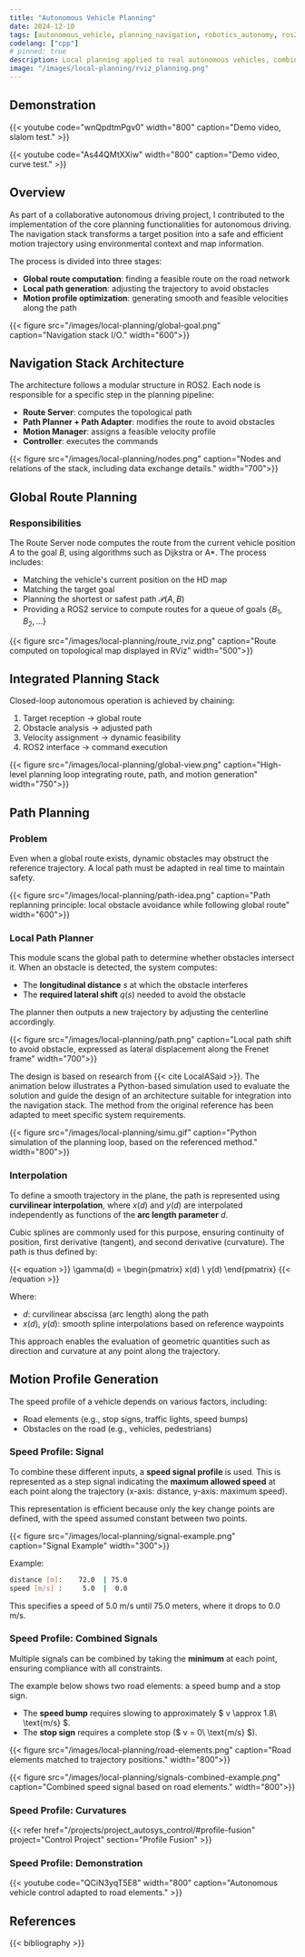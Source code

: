 ```yaml
---
title: "Autonomous Vehicle Planning"
date: 2024-12-10
tags: [autonomous_vehicle, planning_navigation, robotics_autonomy, ros2]
codelang: ["cpp"]
# pinned: true
description: Local planning applied to real autonomous vehicles, combining global route planning, local path adjustment, and dynamic control profile.
image: "/images/local-planning/rviz_planning.png"
---
```


## Demonstration 

{{< youtube code="wnQpdtmPgv0" width="800" caption="Demo video, slalom test." >}}

{{< youtube code="As44QMtXXiw" width="800" caption="Demo video, curve test." >}}

## Overview

As part of a collaborative autonomous driving project, I contributed to the implementation of the core planning functionalities for autonomous driving.  
The navigation stack transforms a target position into a safe and efficient motion trajectory using environmental context and map information.

The process is divided into three stages:

- **Global route computation**: finding a feasible route on the road network  
- **Local path generation**: adjusting the trajectory to avoid obstacles  
- **Motion profile optimization**: generating smooth and feasible velocities along the path  

{{< figure src="/images/local-planning/global-goal.png" caption="Navigation stack I/O."  width="600">}}

## Navigation Stack Architecture

The architecture follows a modular structure in ROS2. Each node is responsible for a specific step in the planning pipeline:

- **Route Server**: computes the topological path  
- **Path Planner + Path Adapter**: modifies the route to avoid obstacles  
- **Motion Manager**: assigns a feasible velocity profile  
- **Controller**: executes the commands  

{{< figure src="/images/local-planning/nodes.png" caption="Nodes and relations of the stack, including data exchange details." width="700">}}

## Global Route Planning

### Responsibilities

The Route Server node computes the route from the current vehicle position $A$ to the goal $B$, using algorithms such as Dijkstra or A*. The process includes:

- Matching the vehicle's current position on the HD map  
- Matching the target goal  
- Planning the shortest or safest path $\mathcal{P}(A, B)$  
- Providing a ROS2 service to compute routes for a queue of goals $\{B_1, B_2, \dots\}$  

{{< figure src="/images/local-planning/route_rviz.png" caption="Route computed on topological map displayed in RViz" width="500">}}

## Integrated Planning Stack

Closed-loop autonomous operation is achieved by chaining:

1. Target reception → global route  
2. Obstacle analysis → adjusted path  
3. Velocity assignment → dynamic feasibility  
4. ROS2 interface → command execution  

{{< figure src="/images/local-planning/global-view.png" caption="High-level planning loop integrating route, path, and motion generation" width="750">}}

## Path Planning

### Problem

Even when a global route exists, dynamic obstacles may obstruct the reference trajectory. A local path must be adapted in real time to maintain safety.

{{< figure src="/images/local-planning/path-idea.png" caption="Path replanning principle: local obstacle avoidance while following global route" width="600">}}

### Local Path Planner

This module scans the global path to determine whether obstacles intersect it. When an obstacle is detected, the system computes:

- The **longitudinal distance** $s$ at which the obstacle interferes  
- The **required lateral shift** $q(s)$ needed to avoid the obstacle  

The planner then outputs a new trajectory by adjusting the centerline accordingly.

{{< figure src="/images/local-planning/path.png" caption="Local path shift to avoid obstacle, expressed as lateral displacement along the Frenet frame" width="700">}}

The design is based on research from {{< cite LocalASaid >}}. The animation below illustrates a Python-based simulation used to evaluate the solution and guide the design of an architecture suitable for integration into the navigation stack. The method from the original reference has been adapted to meet specific system requirements.

{{< figure src="/images/local-planning/simu.gif" caption="Python simulation of the planning loop, based on the referenced method." width="800">}}

### Interpolation

To define a smooth trajectory in the plane, the path is represented using **curvilinear interpolation**, where $x(d)$ and $y(d)$ are interpolated independently as functions of the **arc length parameter** $d$.

Cubic splines are commonly used for this purpose, ensuring continuity of position, first derivative (tangent), and second derivative (curvature). The path is thus defined by:

{{< equation >}}
\gamma(d) = \begin{pmatrix} x(d) \\ y(d) \end{pmatrix}
{{< /equation >}}

Where:  
- $d$: curvilinear abscissa (arc length) along the path  
- $x(d)$, $y(d)$: smooth spline interpolations based on reference waypoints  

This approach enables the evaluation of geometric quantities such as direction and curvature at any point along the trajectory.

## Motion Profile Generation

The speed profile of a vehicle depends on various factors, including:  
- Road elements (e.g., stop signs, traffic lights, speed bumps)  
- Obstacles on the road (e.g., vehicles, pedestrians)  

### Speed Profile: Signal

To combine these different inputs, a **speed signal profile** is used. This is represented as a step signal indicating the **maximum allowed speed** at each point along the trajectory (x-axis: distance, y-axis: maximum speed).

This representation is efficient because only the key change points are defined, with the speed assumed constant between two points.

{{< figure src="/images/local-planning/signal-example.png" caption="Signal Example" width="300">}}

Example:

```bash
distance [m]:    72.0  | 75.0
speed [m/s] :     5.0  |  0.0
```

This specifies a speed of 5.0 m/s until 75.0 meters, where it drops to 0.0 m/s.

### Speed Profile: Combined Signals

Multiple signals can be combined by taking the **minimum** at each point, ensuring compliance with all constraints.

The example below shows two road elements: a speed bump and a stop sign.  
- The **speed bump** requires slowing to approximately $ v \approx 1.8\ \text{m/s} $.  
- The **stop sign** requires a complete stop ($ v = 0\ \text{m/s} $).  

{{< figure src="/images/local-planning/road-elements.png" caption="Road elements matched to trajectory positions." width="800">}}

{{< figure src="/images/local-planning/signals-combined-example.png" caption="Combined speed signal based on road elements." width="800">}}

### Speed Profile: Curvatures

{{< refer href="/projects/project_autosys_control/#profile-fusion" project="Control Project" section="Profile Fusion" >}}

### Speed Profile: Demonstration

{{< youtube code="QCiN3yqT5E8" width="800" caption="Autonomous vehicle control adapted to road elements." >}}

## References

{{< bibliography >}}
